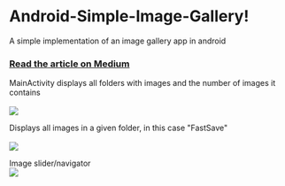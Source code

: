 # Android-Simple-Image-Gallery!
A simple implementation of an image gallery app in android
### [Read the article on Medium](https://android.jlelse.eu/android-simple-image-gallery-30c0f00abe64?source=friends_link&sk=c203004612a1f0d402db9084feca42d4)

MainActivity displays all folders with images and the number of images it contains <br />
<br />
![](https://image.winudf.com/v2/image1/Y29tLmNhc3RpZnlfc2NyZWVuXzFfMTU5MDA0MzkzMV8wNDg/screen-1.jpg?fakeurl=1&type=.jpg)   

Displays all images in a given folder, in this case "FastSave" <br />
<br />
![](https://cdn-images-1.medium.com/max/800/1*BPW6PN1oXPQ7z0sWDsNyLg.jpeg) 
<br />

Image slider/navigator <br />
![](https://cdn-images-1.medium.com/max/800/1*PHx4xIYzq4Jom9pNAx36yw.jpeg) 














